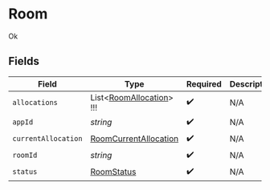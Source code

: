 # Room

Ok


## Fields

| Field                                                                 | Type                                                                  | Required                                                              | Description                                                           |
| --------------------------------------------------------------------- | --------------------------------------------------------------------- | --------------------------------------------------------------------- | --------------------------------------------------------------------- |
| `allocations`                                                         | List<[RoomAllocation](../../Models/Shared/RoomAllocation.md)>   !!!   | :heavy_check_mark:                                                    | N/A                                                                   |
| `appId`                                                               | *string*                                                              | :heavy_check_mark:                                                    | N/A                                                                   |
| `currentAllocation`                                                   | [RoomCurrentAllocation](../../Models/Shared/RoomCurrentAllocation.md) | :heavy_check_mark:                                                    | N/A                                                                   |
| `roomId`                                                              | *string*                                                              | :heavy_check_mark:                                                    | N/A                                                                   |
| `status`                                                              | [RoomStatus](../../Models/Shared/RoomStatus.md)                       | :heavy_check_mark:                                                    | N/A                                                                   |